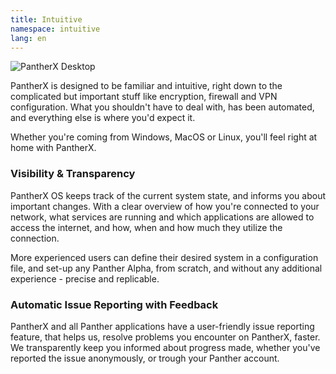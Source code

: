 ```yaml
---
title: Intuitive
namespace: intuitive
lang: en
---
```


![PantherX Desktop](/assets/images/px-desktop-alt@0.5x.jpg)

PantherX is designed to be familiar and intuitive, right down to the complicated but important stuff like encryption, firewall and VPN configuration. What you shouldn't have to deal with, has been automated, and everything else is where you'd expect it.

Whether you're coming from Windows, MacOS or Linux, you'll feel right at home with PantherX.

### Visibility & Transparency

PantherX OS keeps track of the current system state, and informs you about important changes. With a clear overview of how you're connected to your network, what services are running and which applications are allowed to access the internet, and how, when and how much they utilize the connection.

More experienced users can define their desired system in a configuration file, and set-up any Panther Alpha, from scratch, and without any additional experience - precise and replicable.

### Automatic Issue Reporting with Feedback

PantherX and all Panther applications have a user-friendly issue reporting feature, that helps us, resolve problems you encounter on PantherX, faster. We transparently keep you informed about progress made, whether you've reported the issue anonymously, or trough your Panther account.